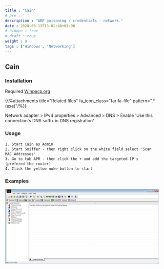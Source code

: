 ```yaml
---
title : "Cain"
# pre : ' '
description : "ARP poisoning / credentials - network."
date : 2020-03-13T13:02:46+01:00
# hidden : true
# draft : true
weight : 0
tags : ['Windows', 'Networking']
---
```


## Cain

### Installation

Required [Winpacp.org](https://www.winpcap.org/install/bin/WinPcap_4_1_3.exe)

{{%attachments title="Related files" fa_icon_class="far fa-file" pattern=".*(exe)"/%}}

Network adapter > IPv4 properties > Advanced > DNS > Enable 'Use this connection's DNS suffix in DNS registration'

### Usage

```plain
1. Start Cain as Admin
2. Start Sniffer - then right click on the white field select 'Scan MAC Addresses'
3. Go to tab APR - then click the + and add the targeted IP's (prefered the router)
4. Click the yellow nuke button to start
```

### Examples

![Example](images/example.png)
